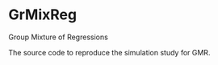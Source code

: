 # GrMixReg
Group Mixture of Regressions

The source code to reproduce the simulation study for GMR.
